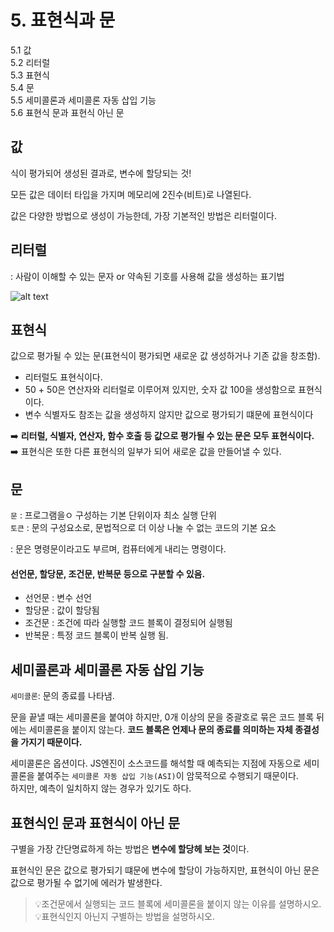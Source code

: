 # 5. 표현식과 문
5.1 값<br>
5.2 리터럴 <br>
5.3 표현식 <br>
5.4 문 <br>
5.5 세미콜론과 세미콜론 자동 삽입 기능 <br>
5.6 표현식 문과 표현식 아닌 문

## 값
식이 평가되어 생성된 결과로, 변수에 할당되는 것!

모든 값은 데이터 타입을 가지며 메모리에 2진수(비트)로 나열된다.

값은 다양한 방법으로 생성이 가능한데, 가장 기본적인 방법은 리터럴이다.

## 리터럴
: 사람이 이해할 수 있는 문자 or 약속된 기호를 사용해 값을 생성하는 표기법

![alt text](image.png)

## 표현식
 값으로 평가될 수 있는 문(표현식이 평가되면 새로운 값 생성하거나 기존 값을 창조함).

 - 리터럴도 표현식이다.
 - 50 + 50은 연산자와 리터럴로 이루어져 있지만, 숫자 값 100을 생성함으로 표현식이다.
 - 변수 식별자도 참조는 값을 생성하지 않지만 값으로 평가되기 떄문에  표현식이다

 ➡️ **리터럴, 식별자, 연산자, 함수 호출 등 값으로 평가될 수 있는 문은 모두 표현식이다.**<br>
 ➡️ 표현식은 또한 다른 표현식의 일부가 되어 새로운 값을 만들어낼 수 있다.

 ## 문
 `문` : 프로그램을ㅇ 구성하는 기본 단위이자 최소 실행 단위<br>
 `토큰` : 문의 구성요소로, 문법적으로 더 이상 나눌 수 없는 코드의 기본 요소

: 문은 명령문이라고도 부르며, 컴퓨터에게 내리는 명령이다. 

#### 선언문, 할당문, 조건문, 반복문 등으로 구분할 수 있음.
- 선언문 : 변수 선언
- 할당문 : 값이 할당됨
- 조건문 : 조건에 따라 실행할 코드 블록이 결정되어 실행됨
- 반복문 : 특정 코드 블록이 반복 실행 됨.

## 세미콜론과 세미콜론 자동 삽입 기능
`세미콜론`: 문의 종료를 나타냄.

문을 끝낼 때는 세미콜론을 붙여야 하지만, 0개 이상의 문을 중괄호로 묶은 코드 블록 뒤에는 세미콜론을 붙이지 않는다. **코드 블록은 언제나 문의 종료를 의미하는 자체 종결성을 가지기 때문이다.**

세미콜론은 옵션이다. JS엔진이 소스코드를 해석할 때 예측되는 지점에 자동으로 세미콜론을 붙여주는 `세미콜론 자동 삽입 기능(ASI)`이 암묵적으로 수행되기 때문이다.<br>
하지만, 예측이 일치하지 않는 경우가 있기도 하다. 

## 표현식인 문과 표현식이 아닌 문
구별을 가장 간단명료하게 하는 방법은 **변수에 할당헤 보는 것**이다.

표현식인 문은 값으로 평가되기 떄문에 변수에 할당이 가능하지만, 표현식이 아닌 문은 값으로 평가될 수 없기에 에러가 발생한다. 



>💡조건문에서 실행되는 코드 블록에 세미콜론을 붙이지 않는 이유를 설명하시오.<br>
> 💡표현식인지 아닌지 구별하는 방법을 설명하시오.
